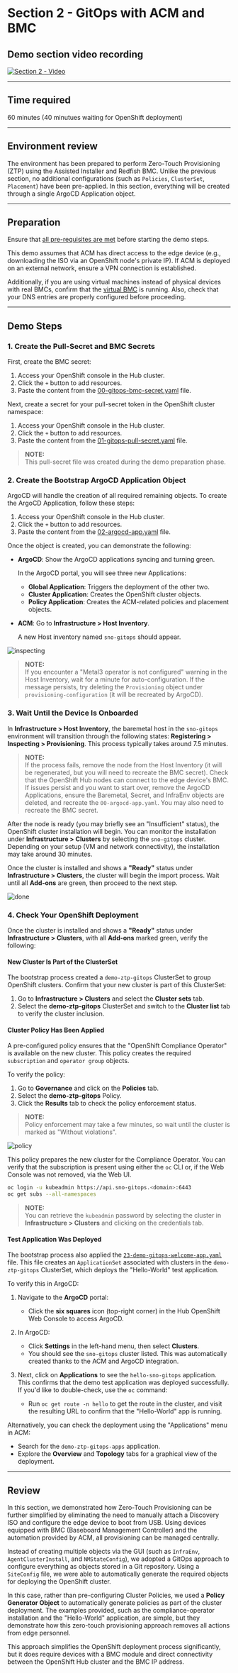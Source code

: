 # Section 2 - GitOps with ACM and BMC

## Demo section video recording

[![Section 2 - Video](https://img.youtube.com/vi/oWKJ8JqJUhw/0.jpg)](https://youtu.be/oWKJ8JqJUhw?si=17v-m6Ot3Cd_0c78)


---

## Time required

60 minutes (40 minutues waiting for OpenShift deployment)


---
## Environment review


The environment has been prepared to perform Zero-Touch Provisioning (ZTP) using the Assisted Installer and Redfish BMC. Unlike the previous section, no additional configurations (such as `Policies`, `ClusterSet`, `Placement`) have been pre-applied. In this section, everything will be created through a single ArgoCD Application object.

---

## Preparation

Ensure that [all pre-requisites are met](00-preparation.md) before starting the demo steps.

This demo assumes that ACM has direct access to the edge device (e.g., downloading the ISO via an OpenShift node's private IP). If ACM is deployed on an external network, ensure a VPN connection is established.

Additionally, if you are using virtual machines instead of physical devices with real BMCs, confirm that the [virtual BMC](../../../tools/virtual-bmc/README.md) is running. Also, check that your DNS entries are properly configured before proceeding.

---

## Demo Steps

### 1. Create the Pull-Secret and BMC Secrets

First, create the BMC secret:

1. Access your OpenShift console in the Hub cluster.
2. Click the `+` button to add resources.
3. Paste the content from the [00-gitops-bmc-secret.yaml](../demo-manifests/01-gitops/00-gitops-bmc-secret.yaml) file.


Next, create a secret for your pull-secret token in the OpenShift cluster namespace:

1. Access your OpenShift console in the Hub cluster.
2. Click the `+` button to add resources.
3. Paste the content from the [01-gitops-pull-secret.yaml](../demo-manifests/01-gitops/01-gitops-pull-secret.yaml) file.

> **NOTE:**  
> This pull-secret file was created during the demo preparation phase.


### 2. Create the Bootstrap ArgoCD Application Object

ArgoCD will handle the creation of all required remaining objects. To create the ArgoCD Application, follow these steps:

1. Access your OpenShift console in the Hub cluster.
2. Click the `+` button to add resources.
3. Paste the content from the [02-argocd-app.yaml](../demo-manifests/01-gitops/02-argocd-app.yaml) file.

Once the object is created, you can demonstrate the following:

- **ArgoCD**: Show the ArgoCD applications syncing and turning green.
  
  In the ArgoCD portal, you will see three new Applications:
  - **Global Application**: Triggers the deployment of the other two.
  - **Cluster Application**: Creates the OpenShift cluster objects.
  - **Policy Application**: Creates the ACM-related policies and placement objects.

- **ACM**: Go to **Infrastructure > Host Inventory**.
  
  A new Host inventory named `sno-gitops` should appear. 

![inspecting](images/ztp-gitops-inspecting.png)


> **NOTE:**  
> If you encounter a "Metal3 operator is not configured" warning in the Host Inventory, wait for a minute for auto-configuration. If the message persists, try deleting the `Provisioning` object under `provisioning-configuration` (it will be recreated by ArgoCD).


### 3. Wait Until the Device Is Onboarded

In **Infrastructure > Host Inventory**, the baremetal host in the `sno-gitops` environment will transition through the following states: **Registering > Inspecting > Provisioning**. This process typically takes around 7.5 minutes.

> **NOTE:**  
> If the process fails, remove the node from the Host Inventory (it will be regenerated, but you will need to recreate the BMC secret). Check that the OpenShift Hub nodes can connect to the edge device's BMC. If issues persist and you want to start over, remove the ArgoCD Applications, ensure the Baremetal, Secret, and InfraEnv objects are deleted, and recreate the `00-argocd-app.yaml`. You may also need to recreate the BMC secret.

After the node is ready (you may briefly see an "Insufficient" status), the OpenShift cluster installation will begin. You can monitor the installation under **Infrastructure > Clusters** by selecting the `sno-gitops` cluster. Depending on your setup (VM and network connectivity), the installation may take around 30 minutes.

Once the cluster is installed and shows a **"Ready"** status under **Infrastructure > Clusters**, the cluster will begin the import process. Wait until all **Add-ons** are green, then proceed to the next step.

![done](images/ztp-gitops-done.png)


### 4. Check Your OpenShift Deployment

Once the cluster is installed and shows a **"Ready"** status under **Infrastructure > Clusters**, with all **Add-ons** marked green, verify the following:

#### New Cluster Is Part of the ClusterSet

The bootstrap process created a `demo-ztp-gitops` ClusterSet to group OpenShift clusters. Confirm that your new cluster is part of this ClusterSet:

1. Go to **Infrastructure > Clusters** and select the **Cluster sets** tab.
2. Select the **demo-ztp-gitops** ClusterSet and switch to the **Cluster list** tab to verify the cluster inclusion.

#### Cluster Policy Has Been Applied

A pre-configured policy ensures that the "OpenShift Compliance Operator" is available on the new cluster. This policy creates the required `subscription` and `operator group` objects.

To verify the policy:

1. Go to **Governance** and click on the **Policies** tab.
2. Select the **demo-ztp-gitops** Policy.
3. Click the **Results** tab to check the policy enforcement status.

> **NOTE:**  
> Policy enforcement may take a few minutes, so wait until the cluster is marked as "Without violations".

![policy](images/ztp-gitops-policy.png)


This policy prepares the new cluster for the Compliance Operator. You can verify that the subscription is present using either the `oc` CLI or, if the Web Console was not removed, via the Web UI.


```bash
oc login -u kubeadmin https://api.sno-gitops.<domain>:6443
oc get subs --all-namespaces
```

> **NOTE:**  
> You can retrieve the `kubeadmin` password by selecting the cluster in **Infrastructure > Clusters** and clicking on the credentials tab.



#### Test Application Was Deployed

The bootstrap process also applied the [`23-demo-gitops-welcome-app.yaml`](../bootstrap-demo/resources/base/23-demo-gitops-welcome-app.yaml) file. This file creates an `ApplicationSet` associated with clusters in the `demo-ztp-gitops` ClusterSet, which deploys the "Hello-World" test application.

To verify this in ArgoCD:

1. Navigate to the **ArgoCD** portal:
    - Click the **six squares** icon (top-right corner) in the Hub OpenShift Web Console to access ArgoCD.

2. In ArgoCD:
    - Click **Settings** in the left-hand menu, then select **Clusters**.
    - You should see the `sno-gitops` cluster listed. This was automatically created thanks to the ACM and ArgoCD integration.

3. Next, click on **Applications** to see the `hello-sno-gitops` application. This confirms that the demo test application was deployed successfully. If you'd like to double-check, use the `oc` command:
    - Run `oc get route -n hello` to get the route in the cluster, and visit the resulting URL to confirm that the "Hello-World" app is running.

Alternatively, you can check the deployment using the "Applications" menu in ACM:
- Search for the `demo-ztp-gitops-apps` application.
- Explore the **Overview** and **Topology** tabs for a graphical view of the deployment.


---

## Review

In this section, we demonstrated how Zero-Touch Provisioning can be further simplified by eliminating the need to manually attach a Discovery ISO and configure the edge device to boot from USB. Using devices equipped with BMC (Baseboard Management Controller) and the automation provided by ACM, all provisioning can be managed centrally.

Instead of creating multiple objects via the GUI (such as `InfraEnv`, `AgentClusterInstall`, and `NMStateConfig`), we adopted a GitOps approach to configure everything as objects stored in a Git repository. Using a `SiteConfig` file, we were able to automatically generate the required objects for deploying the OpenShift cluster.

In this case, rather than pre-configuring Cluster Policies, we used a **Policy Generator Object** to automatically generate policies as part of the cluster deployment. The examples provided, such as the compliance-operator installation and the "Hello-World" application, are simple, but they demonstrate how this zero-touch provisioning approach removes all actions from edge personnel.

This approach simplifies the OpenShift deployment process significantly, but it does require devices with a BMC module and direct connectivity between the OpenShift Hub cluster and the BMC IP address.










